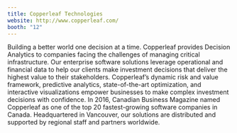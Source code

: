 ```yaml
---
title: Copperleaf Technologies
website: http://www.copperleaf.com/
booth: "12"
---
```


Building a better world one decision at a time.
Copperleaf provides Decision Analytics to companies facing the challenges of managing critical infrastructure. Our enterprise software solutions leverage operational and financial data to help our clients make investment decisions that deliver the highest value to their stakeholders. Copperleaf’s dynamic risk and value framework, predictive analytics, state-of-the-art optimization, and interactive visualizations empower businesses to make complex investment decisions with confidence. In 2016, Canadian Business Magazine named Copperleaf as one of the top 20 fastest-growing software companies in Canada. Headquartered in Vancouver, our solutions are distributed and supported by regional staff and partners worldwide.
